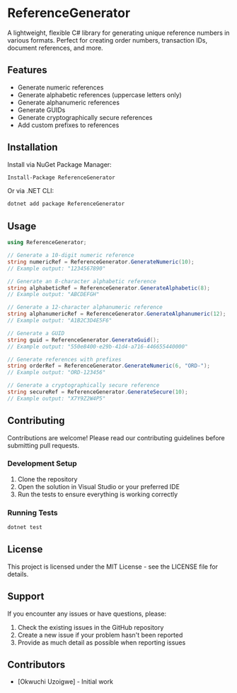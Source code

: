 # ReferenceGenerator

A lightweight, flexible C# library for generating unique reference numbers in various formats. Perfect for creating order numbers, transaction IDs, document references, and more.

## Features

- Generate numeric references
- Generate alphabetic references (uppercase letters only)
- Generate alphanumeric references
- Generate GUIDs
- Generate cryptographically secure references
- Add custom prefixes to references

## Installation

Install via NuGet Package Manager:

```bash
Install-Package ReferenceGenerator
```

Or via .NET CLI:

```bash
dotnet add package ReferenceGenerator
```

## Usage

```csharp
using ReferenceGenerator;

// Generate a 10-digit numeric reference
string numericRef = ReferenceGenerator.GenerateNumeric(10);
// Example output: "1234567890"

// Generate an 8-character alphabetic reference
string alphabeticRef = ReferenceGenerator.GenerateAlphabetic(8);
// Example output: "ABCDEFGH"

// Generate a 12-character alphanumeric reference
string alphanumericRef = ReferenceGenerator.GenerateAlphanumeric(12);
// Example output: "A1B2C3D4E5F6"

// Generate a GUID
string guid = ReferenceGenerator.GenerateGuid();
// Example output: "550e8400-e29b-41d4-a716-446655440000"

// Generate references with prefixes
string orderRef = ReferenceGenerator.GenerateNumeric(6, "ORD-");
// Example output: "ORD-123456"

// Generate a cryptographically secure reference
string secureRef = ReferenceGenerator.GenerateSecure(10);
// Example output: "X7Y9Z2W4P5"
```

## Contributing

Contributions are welcome! Please read our contributing guidelines before submitting pull requests.

### Development Setup

1. Clone the repository
2. Open the solution in Visual Studio or your preferred IDE
3. Run the tests to ensure everything is working correctly

### Running Tests

```bash
dotnet test
```

## License

This project is licensed under the MIT License - see the LICENSE file for details.

## Support

If you encounter any issues or have questions, please:

1. Check the existing issues in the GitHub repository
2. Create a new issue if your problem hasn't been reported
3. Provide as much detail as possible when reporting issues

## Contributors

- [Okwuchi Uzoigwe] - Initial work
